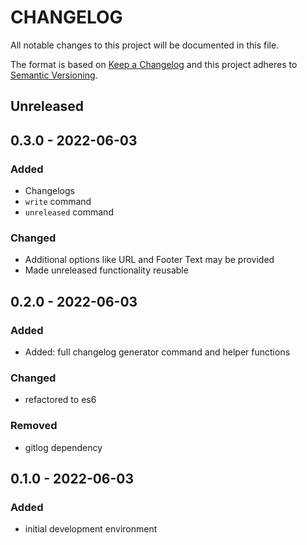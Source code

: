 # CHANGELOG

All notable changes to this project will be documented in this file.

The format is based on [Keep a Changelog](http://keepachangelog.com/)
and this project adheres to [Semantic Versioning](http://semver.org/).

## Unreleased

## 0.3.0 - 2022-06-03
### Added
- Changelogs
- `write` command
- `unreleased` command

### Changed
- Additional options like URL and Footer Text may be provided
- Made unreleased functionality reusable

## 0.2.0 - 2022-06-03
### Added
- Added: full changelog generator command and helper functions

### Changed
- refactored to es6

### Removed
- gitlog dependency

## 0.1.0 - 2022-06-03
### Added
- initial development environment
